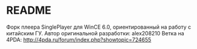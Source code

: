 # README #

Форк плеера SinglePlayer для WinCE 6.0, ориентированный на работу с китайским ГУ.
Автор оригинальной разработки: alex208210
Ветка на 4PDA: http://4pda.ru/forum/index.php?showtopic=724655

